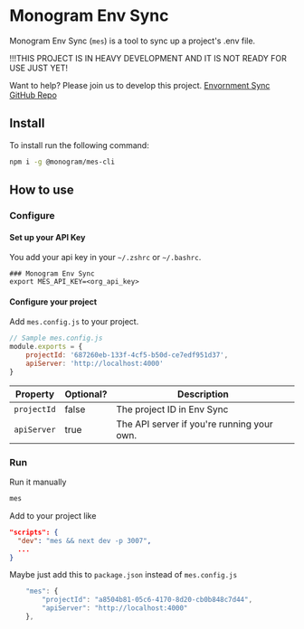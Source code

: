 # Monogram Env Sync

Monogram Env Sync (`mes`) is a tool to sync up a project's .env file.

!!!THIS PROJECT IS IN HEAVY DEVELOPMENT AND IT IS NOT READY FOR USE JUST YET!

Want to help? Please join us to develop this project.
[Envornment Sync GitHub Repo](https://github.com/monogramdesign/mes)

## Install

To install run the following command:

```sh
npm i -g @monogram/mes-cli
```

## How to use

### Configure

#### Set up your API Key

You add your api key in your `~/.zshrc` or `~/.bashrc`.

```
### Monogram Env Sync
export MES_API_KEY=<org_api_key>
```

#### Configure your project

Add `mes.config.js` to your project.

```js
// Sample mes.config.js
module.exports = {
	projectId: '687260eb-133f-4cf5-b50d-ce7edf951d37',
	apiServer: 'http://localhost:4000'
}
```

| Property    | Optional? | Description                                |
| ----------- | --------- | ------------------------------------------ |
| `projectId` | false     | The project ID in Env Sync                 |
| `apiServer` | true      | The API server if you're running your own. |

### Run

Run it manually

```sh
mes
```

Add to your project like

```json
"scripts": {
  "dev": "mes && next dev -p 3007",
  ...
}
```

Maybe just add this to `package.json` instead of `mes.config.js`

```js
	"mes": {
		"projectId": "a8504b81-05c6-4170-8d20-cb0b848c7d44",
		"apiServer": "http://localhost:4000"
	},
```
